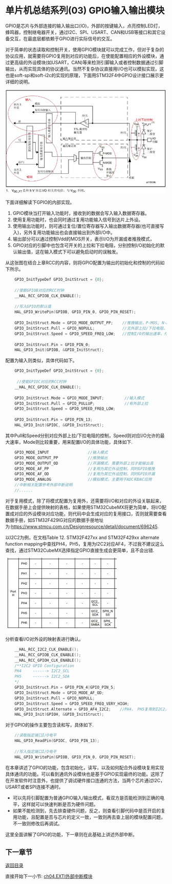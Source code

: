 # 单片机总结系列(03) GPIO输入输出模块

GPIO是芯片与外部连接的输入输出口(IO)，外部的按键输入，点亮控制LED灯，蜂鸣器，控制继电器开关，通过I2C、SPI、USART、CAN和USB等接口和其它设备交互，在最底层都依赖于GPIO进行实际信号的交互。

对于简单的状态读取和控制开关，使用GPIO模块就可以完成工作，但对于复杂的协议应用，就需要将GPIO复用到对应的功能后，在使能配置相应的外设模块，通过更高级的外设模块(如USART，CAN)等来检测引脚输入或者控制数据通过引脚输出，从而实现具体的协议通讯。当然不复杂协议直接用I/O也可以模拟实现，这也是soft-spi和soft-i2c的实现的原理，下面用STM32F4中GPIO设计接口展示更详细的说明。

![image](image/03_01_gpio.png#pic_center)

下面详细解读下GPIO的内部实现。

1. GPIO模块当打开输入功能时，接收到的数据会写入输入数据寄存器。
2. 使用复用功能时，也会同时通过复用功能输入信号到达片上外设。
3. 使用输出功能时，则可通过复位/置位寄存器写入输出数据寄存器(也可直接写入)，另外复用功能输出也会直接输出到外部I/O中。
4. 输出部分可以通过控制Vdd的MOS开关，表示I/O为开漏或者推挽模式，
5. GPIO对应的引脚中也包含可开关的上拉和下拉电阻，分别控制I/O初始化的默认输出值，这在输入模式下可以避免启动时的误触发。

从这张图在结合上章RCC的内容，则将GPIO配置为输出的初始化和控制的代码如下所示。

```c
    GPIO_InitTypeDef GPIO_InitStruct = {0};

    //使能GPIOB对应的RCC时钟
    __HAL_RCC_GPIOB_CLK_ENABLE();

    //写入GPIO的默认值
    HAL_GPIO_WritePin(GPIOB, GPIO_PIN_0, GPIO_PIN_RESET);

    GPIO_InitStruct.Mode = GPIO_MODE_OUTPUT_PP;    //推挽输出，P-MOS, N-MOS都支持控制
    GPIO_InitStruct.Pull = GPIO_NOPULL;            //无外部上拉/下拉电阻，关闭PULL
    GPIO_InitStruct.Speed = GPIO_SPEED_FREQ_LOW;   //控制I/O的输出速率，作为普通I/O时影响不大，复用为通讯I/O时需要考虑。

    GPIO_InitStruct.Pin = GPIO_PIN_0;
    HAL_GPIO_Init(GPIOB, &GPIO_InitStruct);
```

配置为输入则类似，具体代码如下。

```c
    GPIO_InitTypeDef GPIO_InitStruct = {0};

     //使能GPIOC对应的RCC时钟
    __HAL_RCC_GPIOC_CLK_ENABLE();
    
    GPIO_InitStruct.Mode = GPIO_MODE_INPUT;         //输入模式
    GPIO_InitStruct.Pull = GPIO_PULLUP;             //有外部上拉
    GPIO_InitStruct.Speed = GPIO_SPEED_FREQ_LOW;   
    
    GPIO_InitStruct.Pin = GPIO_PIN_13;
    HAL_GPIO_Init(GPIOC, &GPIO_InitStruct);
```

其中Pull和Speed分别对应外部上拉/下拉电阻的控制，Speed则对应I/O允许的最大速率，Mode则比较重要，用来配置I/O的具体功能，具体如下.

```c
    GPIO_MODE_INPUT                 //输入模式
    GPIO_MODE_OUTPUT_PP             //推挽输出
    GPIO_MODE_OUTPUT_OD             //开漏模式，需要外部上拉才能输出高
    GPIO_MODE_AF_PP                 //复用为其它外设控制，同时GPIO推挽
    GPIO_MODE_AF_OD                 //复用为其它外设控制，同时GPIO开漏
    GPIO_MODE_ANALOG                //模拟模式，主要用于ADC和DAC应用
    //中断相关配置参考外部中断说明
    //......
```

对于复用模式，除了将模式配置为复用外，还需要将I/O和对应的外设关联起来，在数据手册上会提供映射的表格，如果使用STM32CubeMX将更为简单，将I/O配置成对应的外设模块对应功能，则代码中会生成对应的复用接口，否则就需要查看数据手册，如STM32F429IG对应的数据手册地址为:<https://www.stmcu.com.cn/Designresource/detail/document/696245>.

以I2C2为例，在文档Table 12. STM32F427xx and STM32F429xx alternate function mapping中查找PH4，PH5，复用为I2C2对应AF4，不过我不建议这么查找，通过STM32CubeMX选择指定GPIO直接生成会更简单，且不会出错.

![image](image/03_02_gpio_af.png#pic_center)

分析查看I/O对外设的映射表进行确认。

```c
    __HAL_RCC_I2C2_CLK_ENABLE();
    __HAL_RCC_GPIOB_CLK_ENABLE();
    __HAL_RCC_GPIOH_CLK_ENABLE();
    /**I2C2 GPIO Configuration
    PH4     ------> I2C2_SCL
    PH5     ------> I2C2_SDA
    */
    GPIO_InitStruct.Pin = GPIO_PIN_4|GPIO_PIN_5;
    GPIO_InitStruct.Mode = GPIO_MODE_AF_OD;
    GPIO_InitStruct.Pull = GPIO_NOPULL;
    GPIO_InitStruct.Speed = GPIO_SPEED_FREQ_VERY_HIGH;
    GPIO_InitStruct.Alternate = GPIO_AF4_I2C2;    //PH4， PH5复用到I2C2， 使用AF4通道
    HAL_GPIO_Init(GPIOH, &GPIO_InitStruct);
```

对于GPIO的操作主要包含读和写，具体如下.

```c
    //读取指定端口I/O电平
    HAL_GPIO_ReadPin(GPIOC, GPIO_PIN_13);

    //写入指定端口I/O电平
    HAL_GPIO_WritePin(GPIOB, GPIO_PIN_0, GPIO_PIN_RESET);
```

在本章讲述了GPIO的功能，包含初始化，读写，以及如何配合外设模块复用实现具体通讯的功能。可以看到通讯外设模块也是基于GPIO实现最终的功能。这除了在开发软件时注意外，也提供了调试硬件接口连通的方法，当两个芯片通过I2C，USART或者SPI连接不通时。

- 可以先将引脚配置为普通GPIO输入/输出模式，看双方是否能检测到正确的电平，这样就可以快速判断是否为硬件问题。
- 如果不能检测到，先去排查硬件问题，反之，则查看引脚代码中是否开启的复用功能，且配置是否与芯片的定义一致，一致则再去查上层的模块配置问题，不一致则修改后再调试。

这里全面讲解了GPIO的功能，下一章则在此基础上讲述外部中断。

## 下一章节

[返回目录](./../README.md)

直接开始下一小节: [ch04.EXTI外部中断模块](./ch04.exti_interrupt.md)
